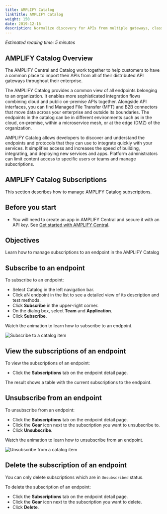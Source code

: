 ```yaml
---
title: AMPLIFY Catalog
linkTitle: AMPLIFY Catalog
weight: 150
date: 2019-12-16
description: Normalize discovery for APIs from multiple gateways, classify your services to support multiple audiences (partners, IT, business), control consumer subscription to access your APIs, and extend your APIs to be reused in other integration ﬂows.
---
```


*Estimated reading time: 5 minutes*

## AMPLIFY Catalog Overview

The AMPLIFY Central and Catalog work together to help customers to have a common place to import their APIs from all of their distributed API gateways throughout their enterprise.

The AMPLIFY Catalog provides a common view of all endpoints belonging to an organization. It enables more sophisticated integration ﬂows combining cloud and public on-premise APIs together.
Alongside API interfaces, you can find Managed File Transfer (MFT) and B2B connectors that move data across your enterprise and outside its boundaries. The endpoints in the catalog can be in different environments such as in the cloud, on-premise, within a microservice mesh, or at the edge (DMZ) of the organization.

AMPLIFY Catalog allows developers to discover and understand the endpoints and protocols that they can use to integrate quickly with your services. It simplifies access and increases the speed of building, integrating, and deploying new services and apps. Platform administrators can limit content access to specific users or teams and manage subscriptions.

## AMPLIFY Catalog Subscriptions

This section describes how to manage AMPLIFY Catalog subscriptions.

## Before you start

* You will need to create an app in AMPLIFY Central and secure it with an API key. See [Get started with AMPLIFY Central](/docs/central/quickstart).

## Objectives

Learn how to manage subscriptions to an endpoint in the AMPLIFY Catalog

## Subscribe to an endpoint

To subscribe to an endpoint:

* Select Catalog in the left navigation bar.
* Click aN endpoint in the list to see a detailed view of its description and test methods.
* Click **Subscribe** in the upper-right corner.
* On the dialog box, select **Team** and **Application**.
* Click **Subscribe**.

Watch the animation to learn how to subscribe to an endpoint.

![Subscribe to a catalog item](/Images/central/catalog_subscribe.gif)

## View the subscriptions of an endpoint

To view the subscriptions of an endpoint:

* Click the **Subscriptions** tab on the endpoint detail page.

The result shows a table with the current subscriptions to the endpoint.

## Unsubscribe from an endpoint

To unsubscribe from an endpoint:

* Click the **Subscriptions** tab on the endpoint detail page.
* Click the **Gear** icon next to the subscription you want to unsubscribe to.
* Click **Unsubscribe**.

Watch the animation to learn how to unsubscribe from an endpoint.

![Unsubscribe from a catalog item](/Images/central/catalog_unsubscribe.gif)

## Delete the subscription of an endpoint

You can only delete subscriptions which are in `Unsubscribed` status.

To delete the subscription of an endpoint:

* Click the **Subscriptions** tab on the endpoint detail page.
* Click the **Gear** icon next to the subscription you want to delete.
* Click **Delete**.
